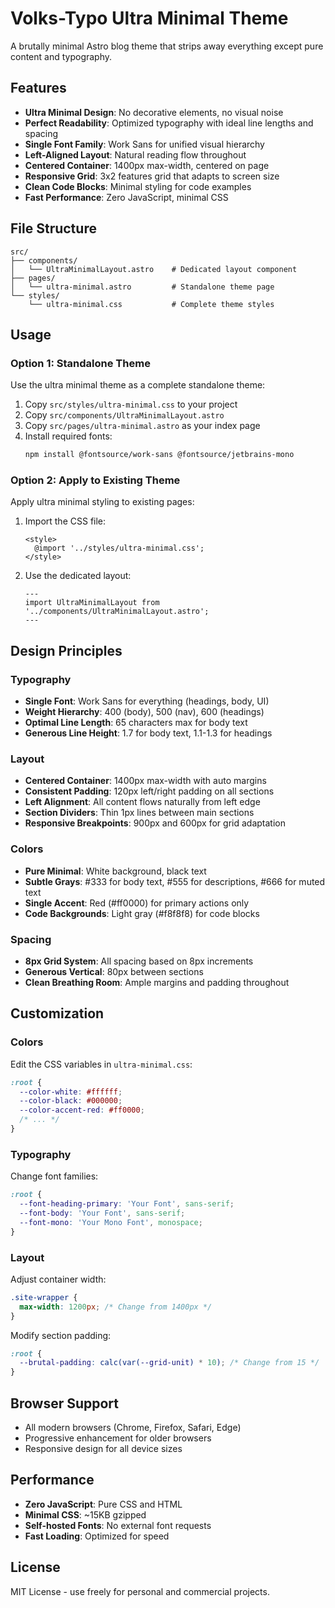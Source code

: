 # Volks-Typo Ultra Minimal Theme

A brutally minimal Astro blog theme that strips away everything except pure content and typography.

## Features

- **Ultra Minimal Design**: No decorative elements, no visual noise
- **Perfect Readability**: Optimized typography with ideal line lengths and spacing
- **Single Font Family**: Work Sans for unified visual hierarchy
- **Left-Aligned Layout**: Natural reading flow throughout
- **Centered Container**: 1400px max-width, centered on page
- **Responsive Grid**: 3x2 features grid that adapts to screen size
- **Clean Code Blocks**: Minimal styling for code examples
- **Fast Performance**: Zero JavaScript, minimal CSS

## File Structure

```
src/
├── components/
│   └── UltraMinimalLayout.astro    # Dedicated layout component
├── pages/
│   └── ultra-minimal.astro         # Standalone theme page
└── styles/
    └── ultra-minimal.css           # Complete theme styles
```

## Usage

### Option 1: Standalone Theme
Use the ultra minimal theme as a complete standalone theme:

1. Copy `src/styles/ultra-minimal.css` to your project
2. Copy `src/components/UltraMinimalLayout.astro` 
3. Copy `src/pages/ultra-minimal.astro` as your index page
4. Install required fonts:
   ```bash
   npm install @fontsource/work-sans @fontsource/jetbrains-mono
   ```

### Option 2: Apply to Existing Theme
Apply ultra minimal styling to existing pages:

1. Import the CSS file:
   ```astro
   <style>
     @import '../styles/ultra-minimal.css';
   </style>
   ```

2. Use the dedicated layout:
   ```astro
   ---
   import UltraMinimalLayout from '../components/UltraMinimalLayout.astro';
   ---
   ```

## Design Principles

### Typography
- **Single Font**: Work Sans for everything (headings, body, UI)
- **Weight Hierarchy**: 400 (body), 500 (nav), 600 (headings)
- **Optimal Line Length**: 65 characters max for body text
- **Generous Line Height**: 1.7 for body text, 1.1-1.3 for headings

### Layout
- **Centered Container**: 1400px max-width with auto margins
- **Consistent Padding**: 120px left/right padding on all sections
- **Left Alignment**: All content flows naturally from left edge
- **Section Dividers**: Thin 1px lines between main sections
- **Responsive Breakpoints**: 900px and 600px for grid adaptation

### Colors
- **Pure Minimal**: White background, black text
- **Subtle Grays**: #333 for body text, #555 for descriptions, #666 for muted text
- **Single Accent**: Red (#ff0000) for primary actions only
- **Code Backgrounds**: Light gray (#f8f8f8) for code blocks

### Spacing
- **8px Grid System**: All spacing based on 8px increments
- **Generous Vertical**: 80px between sections
- **Clean Breathing Room**: Ample margins and padding throughout

## Customization

### Colors
Edit the CSS variables in `ultra-minimal.css`:

```css
:root {
  --color-white: #ffffff;
  --color-black: #000000;
  --color-accent-red: #ff0000;
  /* ... */
}
```

### Typography
Change font families:

```css
:root {
  --font-heading-primary: 'Your Font', sans-serif;
  --font-body: 'Your Font', sans-serif;
  --font-mono: 'Your Mono Font', monospace;
}
```

### Layout
Adjust container width:

```css
.site-wrapper {
  max-width: 1200px; /* Change from 1400px */
}
```

Modify section padding:

```css
:root {
  --brutal-padding: calc(var(--grid-unit) * 10); /* Change from 15 */
}
```

## Browser Support

- All modern browsers (Chrome, Firefox, Safari, Edge)
- Progressive enhancement for older browsers
- Responsive design for all device sizes

## Performance

- **Zero JavaScript**: Pure CSS and HTML
- **Minimal CSS**: ~15KB gzipped
- **Self-hosted Fonts**: No external font requests
- **Fast Loading**: Optimized for speed

## License

MIT License - use freely for personal and commercial projects.